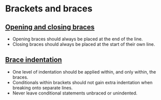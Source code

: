 # Brackets and braces

## [Opening and closing braces](opening-closing-braces.md)

+ Opening braces should always be placed at the end of the line.
+ Closing braces should always be placed at the start of their own line.

## [Brace indentation](brace-indentation.md)

+ One level of indentation should be applied within, and only within, the braces.
+ Conditionals within brackets should not gain extra indentation when breaking onto separate lines.
+ Never leave conditional statements unbraced or unindented.